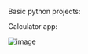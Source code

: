 Basic python projects:

Calculator app:

![image](https://github.com/bbhoom/Basic-Python-Projects/assets/109898065/ee1fe124-f239-43a7-b53c-33ea069bb1f3)
